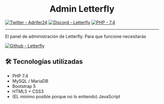 <h1 align=center>Admin Letterfly</h1>

[![Twitter - Adrifer24](https://img.shields.io/badge/Twitter-Adrifer24-black?logo=x)](https://x.com/Adri_fer24)
[![Discord - Letterfly](https://img.shields.io/badge/Discord-Letterfly-blue?logo=discord)](https://discord.gg/Z5NvzV8MAD)
[![PHP - 7.4](https://img.shields.io/badge/PHP-7.4-green?logo=php)](https://www.php.net/releases/7_4_0.php)

---
El panel de administración de Letterfly. Para que funcione necesitarás 

[![Github - Letterfly](https://img.shields.io/badge/Github-letterfly-white?logo=github)](https://github.com/Adrifer24/letterfly)


## 🛠️ Tecnologías utilizadas

- PHP 7.4
- MySQL / MariaDB
- Bootstrap 5
- HTML5 + CSS3
- (EL minimo posible porque no lo entiendo) JavaScript
